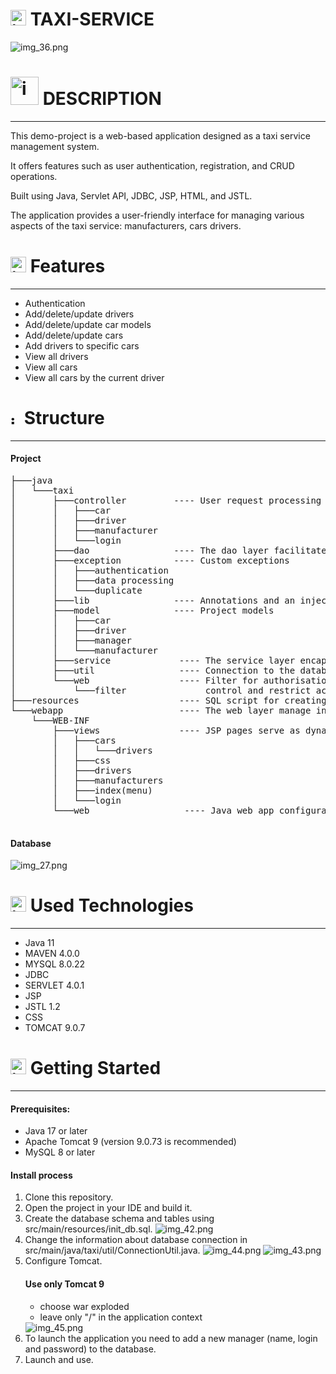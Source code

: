 
# <img alt="img_30.png" src="img_30.png" width="25"/> TAXI-SERVICE

<img alt="img_36.png" src="img_36.png"/>


#  <img alt="img_40.png" src="img_40.png" width="45"/> DESCRIPTION

___________


This demo-project is a web-based application designed as a taxi service management system. 

It offers features such as user authentication, registration, and CRUD operations.

Built using Java, Servlet API, JDBC, JSP, HTML, and JSTL.

The application provides a user-friendly interface for managing various aspects of the taxi service:
manufacturers, cars drivers.


#  <img alt="img_33.png" src="img_33.png" width="25"/> Features
___________
- Authentication <br />
- Add/delete/update drivers <br />
- Add/delete/update car models <br />
- Add/delete/update cars <br />
- Add drivers to specific cars <br />
- View all drivers <br />
- View all cars <br />
- View all cars by the current driver <br />


# <img alt="img_37.png" src="img_37.png" width="15"/> Structure
___________

#### Project 
<pre>
├───java 
│   └───taxi 
│       ├───controller         ---- User request processing controllers 
│       │   ├───car 
│       │   ├───driver 
│       │   ├───manufacturer
│       │   └───login
│       ├───dao                ---- The dao layer facilitates data management operations
│       ├───exception          ---- Custom exceptions
│       │   ├───authentication 
│       │   ├───data processing
│       │   └───duplicate                    
│       ├───lib                ---- Annotations and an injector for fields initialization  
│       ├───model              ---- Project models 
│       │   ├───car 
│       │   ├───driver 
│       │   ├───manager
│       │   └───manufacturer             
│       ├───service             ---- The service layer encapsulates the business logic 
│       ├───util                ---- Connection to the database 
│       └───web                 ---- Filter for authorisation
│           └───filter               control and restrict access to resources
├───resources                   ---- SQL script for creating taxi-service schema 
└───webapp                      ---- The web layer manage interactions within the application   
    └───WEB-INF
        ├───views               ---- JSP pages serve as dynamic web content                     
        │   ├───cars                         
        │   │   └───drivers  
        │   ├───css
        │   ├───drivers
        │   ├───manufacturers
        │   ├───index(menu)
        │   └───login
        └───web                  ---- Java web app configuration file

</pre>

#### Database

<img alt="img_27.png" src="img_27.png"/>


# <img alt="img_28.png" src="img_28.png" width="25"/> Used Technologies
___________
- Java 11 <br />
- MAVEN 4.0.0 <br />
- MYSQL 8.0.22 <br />
- JDBC <br />
- SERVLET 4.0.1 <br />
- JSP <br />
- JSTL 1.2 <br />
- CSS <br />
- TOMCAT 9.0.7


# <img alt="img_41.png" src="img_41.png" width="25"/> Getting Started
___________
#### Prerequisites:
- Java 17 or later
- Apache Tomcat 9 (version 9.0.73 is recommended)
- MySQL 8 or later
#### Install process
1. Clone this repository.
2. Open the project in your IDE and build it.
3. Create the database schema and tables using src/main/resources/init_db.sql.
   <img alt="img_42.png" src="img_42.png"/>
4. Change the information about database connection in src/main/java/taxi/util/ConnectionUtil.java.
    <img alt="img_44.png" src="img_44.png"/>
    <img alt="img_43.png" src="img_43.png"/>
5. Configure Tomcat. 
    #### Use only Tomcat 9
   - choose war exploded <br />
   - leave only "/" in the application context <br />
   <img alt="img_45.png" src="img_45.png"/>
6. To launch the application you need to add a new manager (name, login and password) to the database.
7. Launch and use.

